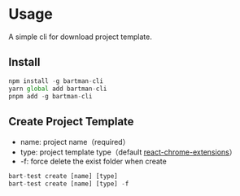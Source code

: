 # Usage

A simple cli for download project template.

## Install

```js
npm install -g bartman-cli
yarn global add bartman-cli
pnpm add -g bartman-cli
```

## Create Project Template

- name: project name（required）
- type: project template type（default [react-chrome-extensions](https://github.com/superbartman/react-chrome-extensions)）
- -f: force delete the exist folder when create

```js
bart-test create [name] [type]
bart-test create [name] [type] -f
```

